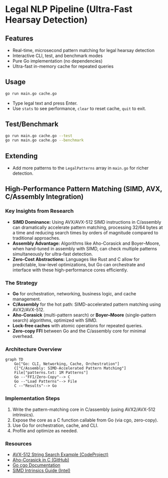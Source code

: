 # Legal NLP Pipeline (Ultra-Fast Hearsay Detection)

## Features
- Real-time, microsecond pattern matching for legal hearsay detection
- Interactive CLI, test, and benchmark modes
- Pure Go implementation (no dependencies)
- Ultra-fast in-memory cache for repeated queries

## Usage

```bash
go run main.go cache.go
```

- Type legal text and press Enter.
- Use `stats` to see performance, `clear` to reset cache, `quit` to exit.

## Test/Benchmark

```bash
go run main.go cache.go --test
go run main.go cache.go --benchmark
```

## Extending
- Add more patterns to the `LegalPatterns` array in `main.go` for richer detection.

## High-Performance Pattern Matching (SIMD, AVX, C/Assembly Integration)

### Key Insights from Research
- **SIMD Dominance:** Using AVX/AVX-512 SIMD instructions in C/assembly can dramatically accelerate pattern matching, processing 32/64 bytes at a time and reducing search times by orders of magnitude compared to traditional approaches.
- **Assembly Advantage:** Algorithms like Aho-Corasick and Boyer–Moore, when hand-tuned in assembly with SIMD, can check multiple patterns simultaneously for ultra-fast detection.
- **Zero-Cost Abstractions:** Languages like Rust and C allow for predictable, low-level optimizations, but Go can orchestrate and interface with these high-performance cores efficiently.

### The Strategy
- **Go** for orchestration, networking, business logic, and cache management.
- **C/Assembly** for the hot path: SIMD-accelerated pattern matching using AVX2/AVX-512.
- **Aho-Corasick** (multi-pattern search) or **Boyer–Moore** (single-pattern search) algorithms, optimized with SIMD.
- **Lock-free caches** with atomic operations for repeated queries.
- **Zero-copy FFI** between Go and the C/assembly core for minimal overhead.

### Architecture Overview

```mermaid
graph TD
    Go["Go: CLI, Networking, Cache, Orchestration"]
    C["C/Assembly: SIMD-Accelerated Pattern Matching"]
    File["patterns.txt: 1M Patterns"]
    Go --"FFI/Zero-Copy"--> C
    Go --"Load Patterns"--> File
    C --"Results"--> Go
```

### Implementation Steps
1. Write the pattern-matching core in C/assembly (using AVX2/AVX-512 intrinsics).
2. Expose the core as a C function callable from Go (via cgo, zero-copy).
3. Use Go for orchestration, cache, and CLI.
4. Profile and optimize as needed.

### Resources
- [AVX-512 String Search Example (CodeProject)](https://www.codeproject.com/Articles/5274547/Using-SIMD-to-Optimize-x86-Assembly-Code-in-Array)
- [Aho-Corasick in C (GitHub)](https://github.com/ccbrown/aho-corasick)
- [Go cgo Documentation](https://golang.org/cmd/cgo/)
- [SIMD Intrinsics Guide (Intel)](https://software.intel.com/sites/landingpage/IntrinsicsGuide/)
  

